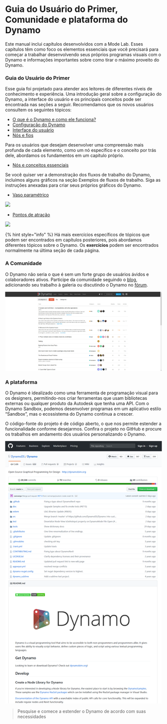 # Guia do Usuário do Primer, Comunidade e plataforma do Dynamo

Este manual inclui capítulos desenvolvidos com a Mode Lab. Esses capítulos têm como foco os elementos essenciais que você precisará para começar a trabalhar desenvolvendo seus próprios programas visuais com o Dynamo e informações importantes sobre como tirar o máximo proveito do Dynamo.

### Guia do Usuário do Primer

Esse guia foi projetado para atender aos leitores de diferentes níveis de conhecimento e experiência. Uma introdução geral sobre a configuração do Dynamo, a interface do usuário e os principais conceitos pode ser encontrada nas seções a seguir. Recomendamos que os novos usuários consultem os seguintes tópicos:

* [O que é o Dynamo e como ele funciona?](1-what-is-dynamo.md)
* [Configuração do Dynamo](../2\_setup\_for\_dynamo/)
* [Interface do usuário](../3\_user\_interface/)
* [Nós e fios](../4\_nodes\_and\_wires/)

Para os usuários que desejam desenvolver uma compreensão mais profunda de cada elemento, como um nó específico e o conceito por trás dele, abordamos os fundamentos em um capítulo próprio.

* [Nós e conceitos essenciais](../5\_essential\_nodes\_and\_concepts/)

Se você quiser ver a demonstração dos fluxos de trabalho do Dynamo, incluímos alguns gráficos na seção Exemplos de fluxos de trabalho. Siga as instruções anexadas para criar seus próprios gráficos do Dynamo.

* [Vaso paramétrico](../10\_sample\_workflow/10-1\_getting-started-workflows/1-parametric-vase.md)

![](../10\_sample\_workflow/images/10-1/1/vase1\(3\).gif)

* [Pontos de atração](../10\_sample\_workflow/10-1\_getting-started-workflows/2-attractor-points.md)

![](images/1-2/attractor1.gif)

{% hint style="info" %} Há mais exercícios específicos de tópicos que podem ser encontrados em capítulos posteriores, pois abordamos diferentes tópicos sobre o Dynamo. Os **exercícios** podem ser encontrados normalmente na última seção de cada página.

### A Comunidade

O Dynamo não seria o que é sem um forte grupo de usuários ávidos e colaboradores ativos. Participe da comunidade seguindo o [blog](http://dynamobim.org/blog/), adicionando seu trabalho à galeria ou discutindo o Dynamo no [fórum](https://forum.dynamobim.com).

![O fórum](images/1-2/02-Community.png)

### A plataforma

O Dynamo é idealizado como uma ferramenta de programação visual para os designers, permitindo-nos criar ferramentas que usam bibliotecas externas ou qualquer produto da Autodesk que tenha uma API. Com o Dynamo Sandbox, podemos desenvolver programas em um aplicativo estilo “Sandbox”, mas o ecossistema do Dynamo continua a crescer.

O código-fonte do projeto é de código aberto, o que nos permite estender a funcionalidade conforme desejarmos. Confira o projeto no GitHub e procure os trabalhos em andamento dos usuários personalizando o Dynamo.

![O repositório](images/1-2/03-TheRepo.png)

> Pesquise e comece a estender o Dynamo de acordo com suas necessidades
